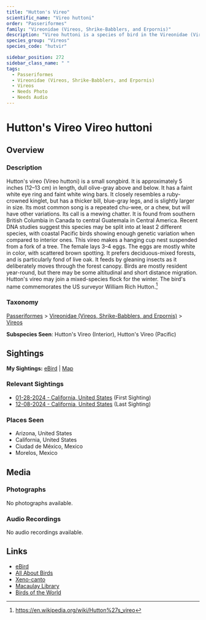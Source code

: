 ```yaml
---
title: "Hutton's Vireo"
scientific_name: "Vireo huttoni"
order: "Passeriformes"
family: "Vireonidae (Vireos, Shrike-Babblers, and Erpornis)"
description: "Vireo huttoni is a species of bird in the Vireonidae (Vireos, Shrike-Babblers, and Erpornis) family. It has been observed 10 times."
species_group: "Vireos"
species_code: "hutvir"

sidebar_position: 272
sidebar_class_name: " "
tags: 
  - Passeriformes
  - Vireonidae (Vireos, Shrike-Babblers, and Erpornis)
  - Vireos
  - Needs Photo
  - Needs Audio
---
```


# Hutton's Vireo <span className='sci_name'>Vireo huttoni</span>

## Overview

### Description
Hutton's vireo (Vireo huttoni) is a small  songbird. It is approximately 5 inches (12–13 cm) in length, dull olive-gray above and below. It has a faint white eye ring and faint white wing bars.  It closely resembles a ruby-crowned kinglet, but has a thicker bill, blue-gray legs, and is slightly larger in size.  Its most common song is a repeated chu-wee, or a chew, but will have other variations.  Its call is a mewing chatter.
It is found from southern British Columbia in Canada to central Guatemala in Central America.  Recent DNA studies suggest this species may be split into at least 2 different species, with coastal Pacific birds showing enough genetic variation when compared to interior ones.
This vireo makes a hanging cup nest suspended from a fork of a tree.  The female lays 3–4 eggs.  The eggs are mostly white in color, with scattered brown spotting.  It prefers deciduous-mixed forests, and is particularly fond of live oak. It feeds by gleaning insects as it deliberately moves through the forest canopy.
Birds are mostly resident year-round, but there may be some altitudinal and short distance migration. Hutton's vireo may join a mixed-species flock for the winter.
The bird's name commemorates the US surveyor William Rich Hutton.[^1]

[^1]: https://en.wikipedia.org/wiki/Hutton%27s_vireo

### Taxonomy
[Passeriformes](/tags/passeriformes) > [Vireonidae (Vireos, Shrike-Babblers, and Erpornis)](/tags/vireonidae-vireos-shrike-babblers-and-erpornis) > [Vireos](/tags/vireos)

**Subspecies Seen**: Hutton's Vireo (Interior), Hutton's Vireo (Pacific)


## Sightings

**My Sightings:** [eBird](https://ebird.org/lifelist?r=world&time=life&spp=hutvir) | [Map](/map?species_code=hutvir)

### Relevant Sightings

* [01-28-2024 - California, United States](https://ebird.org/checklist/S160073236) (First Sighting)
* [12-08-2024 - California, United States](https://ebird.org/checklist/S204849205) (Last Sighting)

### Places Seen

* Arizona, United States
* California, United States
* Ciudad de México, Mexico
* Morelos, Mexico



## Media
### Photographs
No photographs available.

### Audio Recordings
No audio recordings available.

## Links
* [eBird](https://ebird.org/species/hutvir) 
* [All About Birds](https://www.allaboutbirds.org/guide/hutvir) 
* [Xeno-canto](https://www.xeno-canto.org/species/vireo-huttoni) 
* [Macaulay Library](https://search.macaulaylibrary.org/catalog?taxonCode=hutvir&sort=rating_rank_desc)
* [Birds of the World](https://birdsoftheworld.org/bow/species/hutvir)
